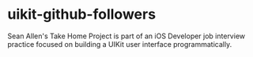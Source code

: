 # uikit-github-followers
Sean Allen's Take Home Project is part of an iOS Developer job interview practice focused on building a UIKit user interface programmatically.
